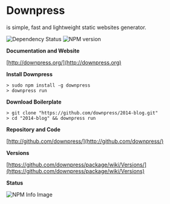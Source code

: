 # Downpress

is simple, fast and lightweight static websites generator.

![Dependency Status](https://david-dm.org/downpress/package.png) 
![NPM version](https://badge.fury.io/js/downpress.png)

**Documentation and Website**

[http://downpress.org/](http://downpress.org)

**Install Downpress**

    > sudo npm install -g downpress
    > downpress run

**Download Boilerplate**

    > git clone "https://github.com/downpress/2014-blog.git"
    > cd "2014-blog" && downpress run

**Repository and Code**

[http://github.com/downpress/](http://github.com/downpress/)

**Versions**

[https://github.com/downpress/package/wiki/Versions/](https://github.com/downpress/package/wiki/Versions)

**Status**

![NPM Info Image](https://nodei.co/npm/downpress.png)
